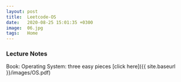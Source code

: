 ```yaml
---
layout: post
title:  Leetcode-OS
date:   2020-08-25 15:01:35 +0300
image:  06.jpg
tags:   Home
---
```

### Lecture Notes 
Book: Operating System: three easy pieces
[click here]({{ site.baseurl }}/images/OS.pdf)